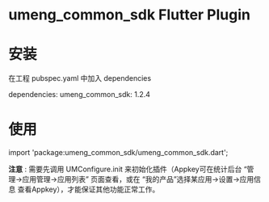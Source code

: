 # umeng_common_sdk Flutter Plugin

# 安装

在工程 pubspec.yaml 中加入 dependencies

dependencies:
  umeng_common_sdk: 1.2.4

# 使用

import 'package:umeng_common_sdk/umeng_common_sdk.dart';

**注意** : 需要先调用 UMConfigure.init 来初始化插件（Appkey可在统计后台 “管理->应用管理->应用列表” 页面查看，或在 “我的产品”选择某应用->设置->应用信息 查看Appkey），才能保证其他功能正常工作。